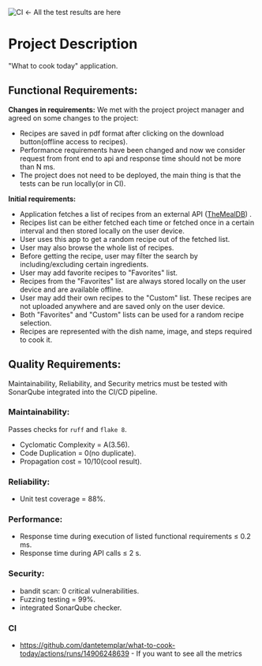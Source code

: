 ![CI](https://github.com/dantetemplar/what-to-cook-today/actions/workflows/ci-sonraqube.yml/badge.svg) <- All the test results are here 

# Project Description

"What to cook today" application.

## Functional Requirements:

**Changes in requirements:** We met with the project project manager and agreed on some changes to the project:    
-  Recipes are saved in pdf format after clicking on the download button(offline access to recipes). 
-  Performance requirements have been changed and now we consider request from front end to api and response time should not be more than N ms. 
-  The project does not need to be deployed, the main thing is that the tests can be run locally(or in CI). 


**Initial requirements:**
- Application fetches a list of recipes from an external API ([TheMealDB](https://www.themealdb.com/api.php)) .
- Recipes list can be either fetched each time or fetched once in a certain interval and then stored locally on the user device.
- User uses this app to get a random recipe out of the fetched list.
- User may also browse the whole list of recipes.
- Before getting the recipe, user may filter the search by including/excluding certain ingredients.
- User may add favorite recipes to "Favorites" list.
- Recipes from the "Favorites" list are always stored locally on the user device and are available offline.
- User may add their own recipes to the "Custom" list. These recipes are not uploaded anywhere and are saved only on the user device.
- Both "Favorites" and "Custom" lists can be used for a random recipe selection.
- Recipes are represented with the dish name, image, and steps required to cook it.

## Quality Requirements:

Maintainability, Reliability, and Security metrics must be tested with SonarQube integrated into the CI/CD pipeline.

### Maintainability:
Passes checks for `ruff` and `flake 8`. 

- Cyclomatic Complexity = A(3.56).
- Code Duplication = 0(no duplicate). 
- Propagation cost = 10/10(cool result).

### Reliability:

- Unit test coverage = 88%. 

### Performance:

- Response time during execution of listed functional requirements ≤ 0.2 ms.
- Response time during API calls ≤ 2 s.

### Security:

- bandit scan: 0 critical vulnerabilities. 
- Fuzzing testing = 99%.
- integrated SonarQube checker. 

### CI 
- https://github.com/dantetemplar/what-to-cook-today/actions/runs/14906248639 - If you want to see all the metrics